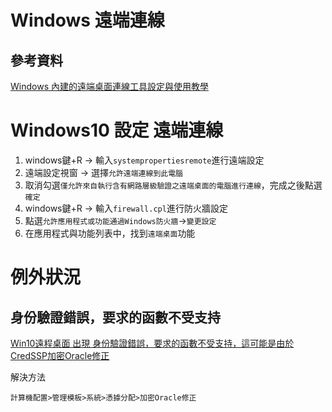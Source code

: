 # Windows 遠端連線

## 參考資料

[Windows 內建的遠端桌面連線工具設定與使用教學](https://www.pcsetting.com/windows/31)

# Windows10 設定 遠端連線

1. windows鍵+R -> 輸入`systempropertiesremote`進行遠端設定
2. 遠端設定視窗 -> 選擇`允許遠端連線到此電腦`
3. 取消勾選`僅允許來自執行含有網路層級驗證之遠端桌面的電腦進行連線`，完成之後點選`確定`
4. windows鍵+R -> 輸入`firewall.cpl`進行防火牆設定
5. 點選`允許應用程式或功能通過Windows防火牆`->`變更設定`
6. 在應用程式與功能列表中，找到`遠端桌面`功能

# 例外狀況

## 身份驗證錯誤，要求的函數不受支持

[Win10遠程桌面 出現 身份驗證錯誤，要求的函數不受支持，這可能是由於CredSSP加密Oracle修正](https://www.cnblogs.com/raswin/p/9018388.html)

解決方法

```
計算機配置>管理模板>系統>憑據分配>加密Oracle修正
```
